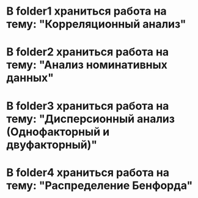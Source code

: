 # В folder1 храниться работа на тему: "Корреляционный анализ"
# В folder2 храниться работа на тему: "Анализ номинативных данных"
# В folder3 храниться работа на тему: "Дисперсионный анализ (Однофакторный и двуфакторный)"
# В folder4 храниться работа на тему: "Распределение Бенфорда"
